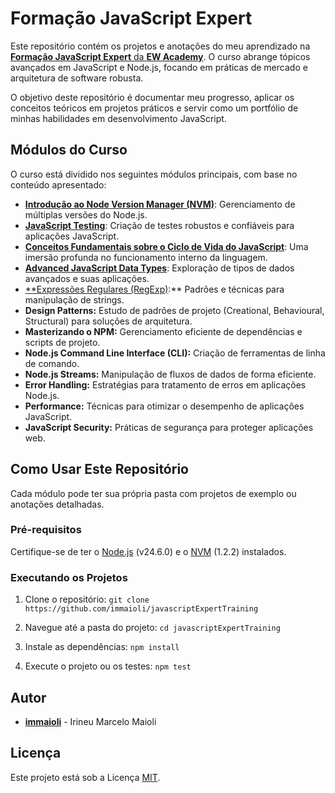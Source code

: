 # Formação JavaScript Expert

Este repositório contém os projetos e anotações do meu aprendizado na [**Formação JavaScript Expert** da **EW Academy**](https://ew.academy/trilha/javascript-expert/curso/formacao-javascript-expert/). O curso abrange tópicos avançados em JavaScript e Node.js, focando em práticas de mercado e arquitetura de software robusta.

O objetivo deste repositório é documentar meu progresso, aplicar os conceitos teóricos em projetos práticos e servir como um portfólio de minhas habilidades em desenvolvimento JavaScript.

## Módulos do Curso

O curso está dividido nos seguintes módulos principais, com base no conteúdo apresentado:

- [**Introdução ao Node Version Manager (NVM)**](./modulo01): Gerenciamento de múltiplas versões do Node.js.
- [**JavaScript Testing**](./modulo02): Criação de testes robustos e confiáveis para aplicações JavaScript.
- [**Conceitos Fundamentais sobre o Ciclo de Vida do JavaScript**](./modulo03/): Uma imersão profunda no funcionamento interno da linguagem.
- [**Advanced JavaScript Data Types**](./modulo04/): Exploração de tipos de dados avançados e suas aplicações.
- [**Expressões Regulares (RegExp)](./modulo05/):** Padrões e técnicas para manipulação de strings.
- **Design Patterns:** Estudo de padrões de projeto (Creational, Behavioural, Structural) para soluções de arquitetura.
- **Masterizando o NPM:** Gerenciamento eficiente de dependências e scripts de projeto.
- **Node.js Command Line Interface (CLI):** Criação de ferramentas de linha de comando.
- **Node.js Streams:** Manipulação de fluxos de dados de forma eficiente.
- **Error Handling:** Estratégias para tratamento de erros em aplicações Node.js.
- **Performance:** Técnicas para otimizar o desempenho de aplicações JavaScript.
- **JavaScript Security:** Práticas de segurança para proteger aplicações web.

## Como Usar Este Repositório

Cada módulo pode ter sua própria pasta com projetos de exemplo ou anotações detalhadas.

### Pré-requisitos
Certifique-se de ter o [Node.js](https://nodejs.org/) (v24.6.0) e o [NVM](https://github.com/nvm-sh/nvm) (1.2.2) instalados.

### Executando os Projetos

1.  Clone o repositório:
    `git clone https://github.com/immaioli/javascriptExpertTraining`

2.  Navegue até a pasta do projeto:
    `cd javascriptExpertTraining`

3.  Instale as dependências:
    `npm install`

4.  Execute o projeto ou os testes:
    `npm test`

## Autor
- **[immaioli](https://github.com/immaioli)** - Irineu Marcelo Maioli


## Licença
Este projeto está sob a Licença [MIT](https://opensource.org/license/MIT).
